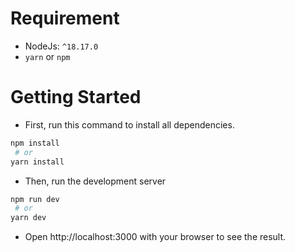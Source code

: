 # Requirement
- NodeJs: `^18.17.0`
- `yarn` or `npm`

# Getting Started
- First, run this command to install all dependencies.
```bash
npm install
 # or
yarn install
```

- Then, run the development server
```bash
npm run dev
 # or
yarn dev
```

- Open http://localhost:3000 with your browser to see the result.
